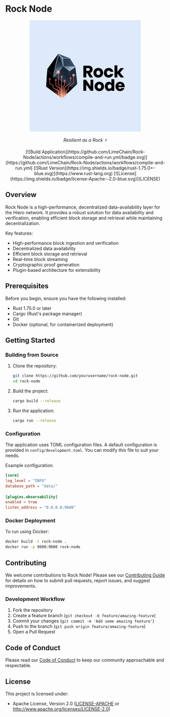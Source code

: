 # Rock Node

<div align="center">
  <img src="assets/logo.jpeg" alt="Rock Node Logo" width="350"/>
  
  <p><em>Resilient as a Rock ⚡</em></p>
  [![Build Application](https://github.com/LimeChain/Rock-Node/actions/workflows/compile-and-run.yml/badge.svg)](https://github.com/LimeChain/Rock-Node/actions/workflows/compile-and-run.yml)
  [![Rust Version](https://img.shields.io/badge/rust-1.75.0+-blue.svg)](https://www.rust-lang.org)
  [![License](https://img.shields.io/badge/license-Apache--2.0-blue.svg)](LICENSE)
</div>

## Overview

Rock Node is a high-performance, decentralized data-availability layer for the Hiero network. It provides a robust solution for data availability and verification, enabling efficient block storage and retrieval while maintaining decentralization.

Key features:
- High-performance block ingestion and verification
- Decentralized data availability
- Efficient block storage and retrieval
- Real-time block streaming
- Cryptographic proof generation
- Plugin-based architecture for extensibility

## Prerequisites

Before you begin, ensure you have the following installed:
- Rust 1.75.0 or later
- Cargo (Rust's package manager)
- Git
- Docker (optional, for containerized deployment)

## Getting Started

### Building from Source

1. Clone the repository:
   ```bash
   git clone https://github.com/yourusername/rock-node.git
   cd rock-node
   ```

2. Build the project:
   ```bash
   cargo build --release
   ```

3. Run the application:
   ```bash
   cargo run --release
   ```

### Configuration

The application uses TOML configuration files. A default configuration is provided in `config/development.toml`. You can modify this file to suit your needs.

Example configuration:
```toml
[core]
log_level = "INFO"
database_path = "data/"

[plugins.observability]
enabled = true
listen_address = "0.0.0.0:9600"
```

### Docker Deployment

To run using Docker:

```bash
docker build -t rock-node .
docker run -p 9600:9600 rock-node
```

## Contributing

We welcome contributions to Rock Node! Please see our [Contributing Guide](CONTRIBUTING.md) for details on how to submit pull requests, report issues, and suggest improvements.

### Development Workflow

1. Fork the repository
2. Create a feature branch (`git checkout -b feature/amazing-feature`)
3. Commit your changes (`git commit -m 'Add some amazing feature'`)
4. Push to the branch (`git push origin feature/amazing-feature`)
5. Open a Pull Request

## Code of Conduct

Please read our [Code of Conduct](CODE_OF_CONDUCT.md) to keep our community approachable and respectable.

## License

This project is licensed under:
- Apache License, Version 2.0 ([LICENSE-APACHE](LICENSE-APACHE) or http://www.apache.org/licenses/LICENSE-2.0)
